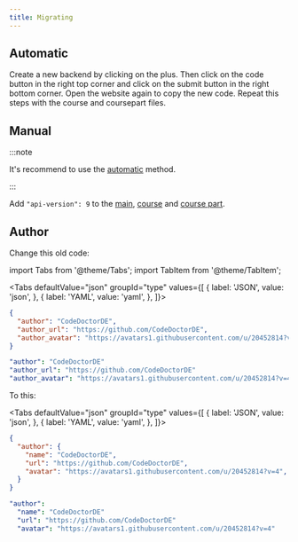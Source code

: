 ```yaml
---
title: Migrating
---
```


## Automatic

Create a new backend by clicking on the plus. Then click on the code button in the right top corner and click on the submit button in the right bottom corner. Open the website again to copy the new code.
Repeat this steps with the course and coursepart files.

## Manual

:::note

It's recommend to use the [automatic](#automatic) method.

:::

Add `"api-version": 9` to the [main](main.md), [course](course.md) and [course part](part.md).

## Author

Change this old code:

import Tabs from '@theme/Tabs';
import TabItem from '@theme/TabItem';

<Tabs defaultValue="json" groupId="type" values={[
  { label: 'JSON', value: 'json', },
  { label: 'YAML', value: 'yaml', },
]}>
<TabItem value="json">

```json title="<course>/config.json"
{
  "author": "CodeDoctorDE",
  "author_url": "https://github.com/CodeDoctorDE",
  "author_avatar": "https://avatars1.githubusercontent.com/u/20452814?v=4",
}
```

</TabItem>
<TabItem value="yaml">

```yaml title="<course>/config.yml"  
"author": "CodeDoctorDE" 
"author_url": "https://github.com/CodeDoctorDE"
"author_avatar": "https://avatars1.githubusercontent.com/u/20452814?v=4"
```

</TabItem>
</Tabs>

To this:

<Tabs defaultValue="json" groupId="type" values={[
  { label: 'JSON', value: 'json', },
  { label: 'YAML', value: 'yaml', },
]}>
<TabItem value="json">

```json title="<course>/config.json"
{
  "author": {
    "name": "CodeDoctorDE",
    "url": "https://github.com/CodeDoctorDE",
    "avatar": "https://avatars1.githubusercontent.com/u/20452814?v=4",
  }
}
```

</TabItem>
<TabItem value="yaml">

```yaml title="<course>/config.yml"  
"author":
  "name": "CodeDoctorDE"
  "url": "https://github.com/CodeDoctorDE"
  "avatar": "https://avatars1.githubusercontent.com/u/20452814?v=4"
```

</TabItem>
</Tabs>
